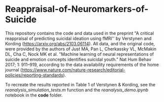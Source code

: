 # Reappraisal-of-Neuromarkers-of-Suicide

This repository contains the code and data used in the preprint "A critical reappraisal of predicting suicidal ideation using fMRI'' by Verstynen and Kording (https://arxiv.org/abs/2103.06114). All data, and the original code, were provided by the authors of Just MA, Pan L, Cherkassky VL, McMakin DL, Cha C, Nock MK et al. "Machine learning of neural representations of suicide and emotion concepts identifies suicidal youth." Nat Hum Behav 2017; 1: 911–919, according to the data availability requirements of the home journal (https://www.nature.com/nature-research/editorial-policies/reporting-standards).

To recreate the results reported in Table 1 of Verstynen & Kording, see the *reanalysis_simulation_tests.m* function and the *reanalysis_demo.ipynb* notebook in the **code** folder.
